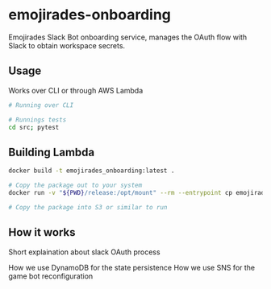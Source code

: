 # emojirades-onboarding
Emojirades Slack Bot onboarding service, manages the OAuth flow with Slack to obtain workspace secrets.

## Usage
Works over CLI or through AWS Lambda


```bash
# Running over CLI

# Runnings tests
cd src; pytest
```

## Building Lambda
```bash
docker build -t emojirades_onboarding:latest .

# Copy the package out to your system
docker run -v "${PWD}/release:/opt/mount" --rm --entrypoint cp emojirades_onboarding:latest /src/function.zip /opt/mount/

# Copy the package into S3 or similar to run
```


## How it works
Short explaination about slack OAuth process

How we use DynamoDB for the state persistence
How we use SNS for the game bot reconfiguration
